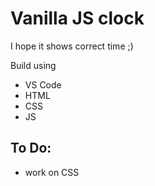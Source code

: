 # Vanilla JS clock

I hope it shows correct time ;)

Build using

- VS Code
- HTML
- CSS
- JS

## To Do:

- work on CSS
